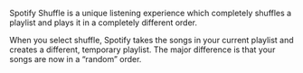 Spotify Shuffle is a unique listening experience which completely shuffles a playlist and plays it in a completely different order.


When you select shuffle, Spotify takes the songs in your current playlist and creates a different, temporary playlist. The major difference is that your songs are now in a “random” order.
